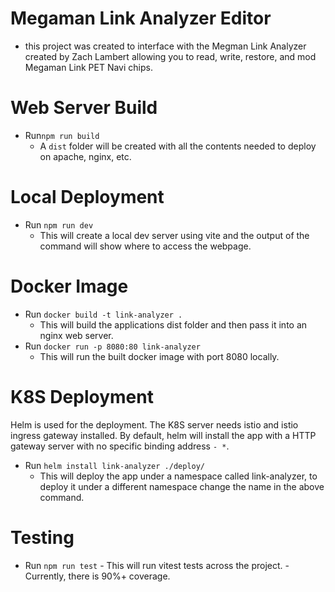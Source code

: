 # Megaman Link Analyzer Editor

- this project was created to interface with the Megman Link Analyzer created by Zach Lambert allowing you to read, write, restore, and mod Megaman Link PET Navi chips.

# Web Server Build

- Run`npm run build`
    - A `dist` folder will be created with all the contents needed to deploy on apache, nginx, etc.

# Local Deployment

- Run `npm run dev`
    - This will create a local dev server using vite and the output of the command will show where to access the webpage.

# Docker Image

- Run `docker build -t link-analyzer .`
    - This will build the applications dist folder and then pass it into an nginx web server.
- Run `docker run -p 8080:80 link-analyzer`
    - This will run the built docker image with port 8080 locally.

# K8S Deployment

Helm is used for the deployment. The K8S server needs istio and istio ingress gateway installed. By default, helm will install the app with a HTTP gateway server with no specific binding address `- *`.

- Run `helm install link-analyzer ./deploy/`
  - This will deploy the app under a namespace called link-analyzer, to deploy it under a different namespace change the name in the above command.

# Testing

- Run `npm run test` - This will run vitest tests across the project. - Currently, there is 90%+ coverage.
